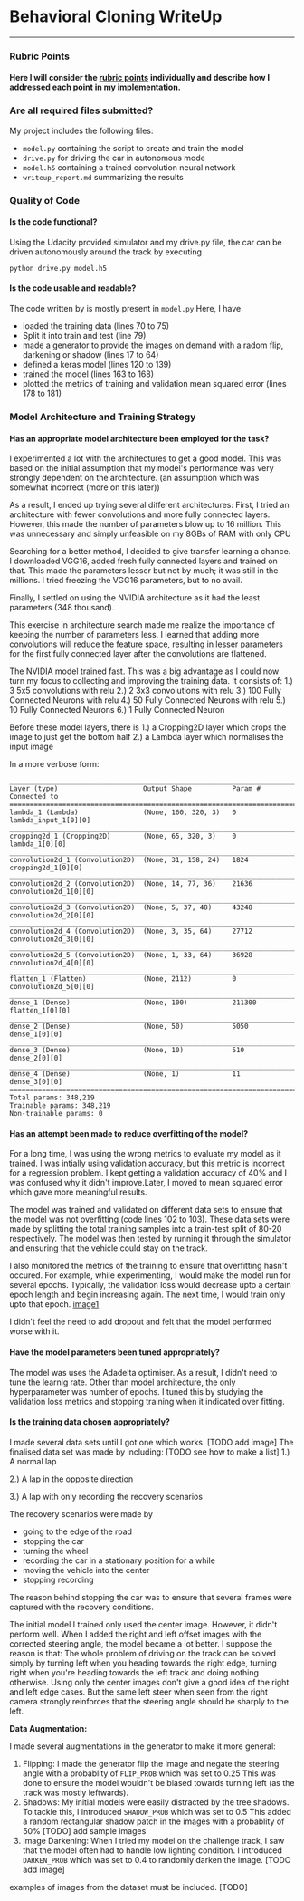 # **Behavioral Cloning WriteUp** 
---
[//]: # (Image References)

[image1]: ./writeup_images/val_dec_inc.png "Validation Loss Decreases and Increases"
[image2]: ./examples/placeholder.png "Grayscaling"
[image3]: ./examples/placeholder_small.png "Recovery Image"
[image4]: ./examples/placeholder_small.png "Recovery Image"
[image5]: ./examples/placeholder_small.png "Recovery Image"
[image6]: ./examples/placeholder_small.png "Normal Image"
[image7]: ./examples/placeholder_small.png "Flipped Image"

### Rubric Points
#### Here I will consider the [rubric points](https://review.udacity.com/#!/rubrics/432/view) individually and describe how I addressed each point in my implementation.

### Are all required files submitted?
My project includes the following files:
* `model.py` containing the script to create and train the model
* `drive.py` for driving the car in autonomous mode
* `model.h5` containing a trained convolution neural network 
* `writeup_report.md` summarizing the results

### Quality of Code
#### Is the code functional?
Using the Udacity provided simulator and my drive.py file, the car can be driven autonomously around the track by executing 
```
python drive.py model.h5
```

#### Is the code usable and readable?
The code written by is mostly present in `model.py`
Here, I have 
* loaded the training data (lines 70 to 75)
* Split it into train and test (line 79)
* made a generator to provide the images on demand with a radom flip, darkening or shadow (lines 17 to 64)
* defined a keras model (lines 120 to 139)
* trained the model (lines 163 to 168)
* plotted the metrics of training and validation mean squared error (lines 178 to 181)

### Model Architecture and Training Strategy
#### Has an appropriate model architecture been employed for the task?

I experimented a lot with the architectures to get a good model. This was based on the initial assumption that my model's performance was very strongly dependent on the architecture. (an assumption which was somewhat incorrect (more on this later))

As a result, I ended up trying several different architectures:
First, I tried an architecture with fewer convolutions and more fully connected layers. However, this made the number of parameters blow up to 16 million. This was unnecessary and simply unfeasible on my 8GBs of RAM with only CPU

Searching for a better method, I decided to give transfer learning a chance. I downloaded VGG16, added fresh fully connected layers and trained on that. This made the parameters lesser but not by much; it was still in the millions. I tried freezing the VGG16 parameters, but to no avail.

Finally, I settled on using the NVIDIA architecture as it had the least parameters (348 thousand).

This exercise in architecture search made me realize the importance of keeping the number of parameters less.
I learned that adding more convolutions will reduce the feature space, resulting in lesser parameters for the first fully connected layer after the convolutions are flattened.

The NVIDIA model trained fast. This was a big advantage as I could now turn my focus to collecting and improving the training data.
It consists of:
1.) 3 5x5 convolutions with relu
2.) 2 3x3 convolutions with relu
3.) 100 Fully Connected Neurons with relu
4.) 50 Fully Connected Neurons with relu
5.) 10 Fully Connected Neurons
6.) 1 Fully Connected Neuron

Before these model layers, there is 
1.) a Cropping2D layer which crops the image to just get the bottom half
2.) a Lambda layer which normalises the input image

In a more verbose form:

```
____________________________________________________________________________________________________
Layer (type)                     Output Shape          Param #     Connected to
====================================================================================================
lambda_1 (Lambda)                (None, 160, 320, 3)   0           lambda_input_1[0][0]
____________________________________________________________________________________________________
cropping2d_1 (Cropping2D)        (None, 65, 320, 3)    0           lambda_1[0][0]
____________________________________________________________________________________________________
convolution2d_1 (Convolution2D)  (None, 31, 158, 24)   1824        cropping2d_1[0][0]
____________________________________________________________________________________________________
convolution2d_2 (Convolution2D)  (None, 14, 77, 36)    21636       convolution2d_1[0][0]
____________________________________________________________________________________________________
convolution2d_3 (Convolution2D)  (None, 5, 37, 48)     43248       convolution2d_2[0][0]
____________________________________________________________________________________________________
convolution2d_4 (Convolution2D)  (None, 3, 35, 64)     27712       convolution2d_3[0][0]
____________________________________________________________________________________________________
convolution2d_5 (Convolution2D)  (None, 1, 33, 64)     36928       convolution2d_4[0][0]
____________________________________________________________________________________________________
flatten_1 (Flatten)              (None, 2112)          0           convolution2d_5[0][0]
____________________________________________________________________________________________________
dense_1 (Dense)                  (None, 100)           211300      flatten_1[0][0]
____________________________________________________________________________________________________
dense_2 (Dense)                  (None, 50)            5050        dense_1[0][0]
____________________________________________________________________________________________________
dense_3 (Dense)                  (None, 10)            510         dense_2[0][0]
____________________________________________________________________________________________________
dense_4 (Dense)                  (None, 1)             11          dense_3[0][0]
====================================================================================================
Total params: 348,219
Trainable params: 348,219
Non-trainable params: 0
```

#### Has an attempt been made to reduce overfitting of the model?

For a long time, I was using the wrong metrics to evaluate my model as it trained. I was intially using validation accuracy, but this metric is incorrect for a regression problem. I kept getting a validation accuracy of 40% and I was confused why it didn't improve.Later, I moved to mean squared error which gave more  meaningful results.

The model was trained and validated on different data sets to ensure that the model was not overfitting (code lines 102 to 103). These data sets were made by splitting the total training samples into a train-test split of 80-20 respectively.
The model was then tested by running it through the simulator and ensuring that the vehicle could stay on the track.

I also monitored the metrics of the training to ensure that overfitting hasn't occured. For example, while experimenting, I would make the model run for several epochs. Typically, the validation loss would decrease upto a certain epoch length and begin increasing again. The next time, I would train only upto that epoch.
[image1]

I didn't feel the need to add dropout and felt that the model performed worse with it.

#### Have the model parameters been tuned appropriately?

The model was uses the Adadelta optimiser. As a result, I didn't need to tune the learnig rate.
Other than model architecture, the only hyperparameter was number of epochs.
I tuned this by studying the validation loss metrics and stopping training when it indicated over fitting.

#### Is the training data chosen appropriately?

I made several data sets until I got one which works. [TODO add image]
The finalised data set was made by including:
[TODO see how to make a list]
1.) A normal lap

2.) A lap in the opposite direction

3.) A lap with only recording the recovery scenarios

The recovery scenarios were made by 
* going to the edge of the road
* stopping the car
* turning the wheel
* recording the car in a stationary position for a while
* moving the vehicle into the center
* stopping recording

The reason behind stopping the car was to ensure that several frames were captured with the recovery conditions.

The initial model I trained only used the center image. However, it didn't perform well. When I added the right and left offset images with the corrected steering angle, the model became a lot better.
I suppose the reason is that:
The whole problem of driving on the track can be solved simply by turning left when you heading towards the right edge, turning right when you're heading towards the left track and doing nothing otherwise.
Using only the center images don't give a good idea of the right and left edge cases. But the same left steer when seen from the right camera strongly reinforces that the steering angle should be sharply to the left.

**Data Augmentation:**

I made several augmentations in the generator to make it more general:
1. Flipping:
I made the generator flip the image and negate the steering angle with a probablity of `FLIP_PROB` which was set to 0.25
This was done to ensure the model wouldn't be biased towards turning left (as the track was mostly leftwards).
2. Shadows:
My initial models were easily distracted by the tree shadows. To tackle this, I introduced `SHADOW_PROB` which was set to 0.5
This added a random rectangular shadow patch in the images with a probablity of 50%
[TODO] add sample images
3. Image Darkening:
When I tried my model on the challenge track, I saw that the model often had to handle low lighting condition. I introduced `DARKEN_PROB` which was set to 0.4 to randomly darken the image.
[TODO add image]


examples of images from the dataset must be included. [TODO]